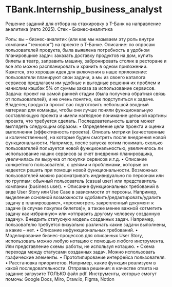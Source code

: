 # TBank.Internship_business_analyst
Решение заданий для отбора на стажировку в Т-Банк на направление аналитика (лето 2025). Стек - Бизнес-аналитика

Роль: вы – бизнес-аналитик (или как мы называем эту роль внутри компании "технолог") на проекте в Т-Банке.
Описание: по опросам пользователей продукта, была выявлена потребность в удобном планировщике задач: заказать доставку продуктов на дом, купить билеты в театр, заправить машину, забронировать столик в ресторане и все это можно распланировать и хранить в одном приложении. Кажется, это хорошая идея для включения в наше приложение: пользователи планируют свои задачи, а мы из своего каталога сервисов предлагаем им удобные и выгодные решения их проблем и начислим кэшбэк 5% от суммы заказа за использование сервисов.
Задача: проект на самой ранней стадии (была получена обратная связь от пользователей), и не очень понятно, как подступиться к задаче. Владелец продукта просит вас подготовить небольшой вводный материал для команды, чтобы они лучше поняли функциональную составляющую проекта и имели наглядное понимание цельной картины проекта, что требуется сделать.
Последовательность шагов может выглядеть следующим образом:
•	Определение цели проекта и оценки выполнения (эффективность проекта). Описать метрики (качественные и количественные), на которые будем смотреть после внедрения новой функциональности. Например, после запуска хотим понимать сколько пользователей пользуется новой функциональностью, увеличилось ли использование наших сервисов за счет внедрения планировщика, увеличилась ли выручка от покупки сервисов и.т.д.
•	Описание конкретного пользователя, с целями и проблемами, которые он надеется решить при помощи новой функциональности. Возможных пользователей можно рассматривать индивидуально по персонам или по группам: обычный пользователь (casual user) или представитель компании (business user).
•	Описание функциональных требований в виде User Story или Use Case в зависимости от персоны. Например, выделение основной возможности «добавить/редактировать/удалить задачу в планировщике», «просмотреть закрепленный документ к задаче (в случае покупки билетов)», а также менее важной «отметить задачу как избранную» или «отправить другому человеку созданную задачу». Внедрить статусную модель созданных задач. Например, пользователю требуется визуально различать какие задачи выполнены, а какие – нет.
•	Описание нефункциональных требований.
•	Моделирование бизнес-процессов для описанных User Story, использовать можно любую нотацию с помощью любого инструмента. Или представление схемы работы, не используя нотацию. 
•	Схема перехода между статусами созданных задач. Можно использовать графические элементы.
•	Прототипирование интерфейса пользователя.
•	Расстановка приоритетов. Например, какие функции реализуем в какой последовательности.
Отправка решения: в качестве ответа на задание загрузите ТОЛЬКО файл pdf.
Инструменты, которые смогут помочь: Google Docs, Miro, Draw.io, Figma, Notion
